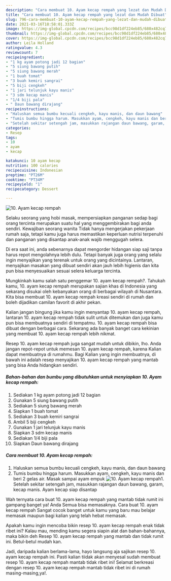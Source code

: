 ```yaml
---
description: "Cara membuat 10. Ayam kecap rempah yang lezat dan Mudah Dibuat"
title: "Cara membuat 10. Ayam kecap rempah yang lezat dan Mudah Dibuat"
slug: 796-cara-membuat-10-ayam-kecap-rempah-yang-lezat-dan-mudah-dibuat
date: 2021-03-16T18:58:01.333Z
image: https://img-global.cpcdn.com/recipes/bcc98d1df224eb85/680x482cq70/10-ayam-kecap-rempah-foto-resep-utama.jpg
thumbnail: https://img-global.cpcdn.com/recipes/bcc98d1df224eb85/680x482cq70/10-ayam-kecap-rempah-foto-resep-utama.jpg
cover: https://img-global.cpcdn.com/recipes/bcc98d1df224eb85/680x482cq70/10-ayam-kecap-rempah-foto-resep-utama.jpg
author: Leila Holland
ratingvalue: 4.3
reviewcount: 7
recipeingredient:
- "1 kg ayam potong jadi 12 bagian"
- "5 siung bawang putih"
- "5 siung bawang merah"
- "1 buah tomat"
- "3 buah kemiri sangrai"
- "5 biji cengkeh"
- "1 jari telunjuk kayu manis"
- "3 sdm kecap manis"
- "1/4 biji pala"
- " Daun bawang dirajang"
recipeinstructions:
- "Haluskan semua bumbu kecuali cengkeh, kayu manis, dan daun bawang"
- "Tumis bumbu hingga harum. Masukkan ayam, cengkeh, kayu manis dan beri 2 gelas air. Masak sampai ayam empuk"
- "Setelah sekitar setengah jam, masukkan rajangan daun bawang, garam, kecap manis. Ayam kecap siap disantap"
categories:
- Resep
tags:
- 10
- ayam
- kecap

katakunci: 10 ayam kecap 
nutrition: 100 calories
recipecuisine: Indonesian
preptime: "PT26M"
cooktime: "PT34M"
recipeyield: "1"
recipecategory: Dessert

---
```



![10. Ayam kecap rempah](https://img-global.cpcdn.com/recipes/bcc98d1df224eb85/680x482cq70/10-ayam-kecap-rempah-foto-resep-utama.jpg)

Selaku seorang yang hobi masak, mempersiapkan panganan sedap bagi orang tercinta merupakan suatu hal yang menggembirakan bagi anda sendiri. Kewajiban seorang  wanita Tidak hanya mengerjakan pekerjaan rumah saja, tetapi kamu juga harus memastikan keperluan nutrisi terpenuhi dan panganan yang disantap anak-anak wajib menggugah selera.

Di era  saat ini, anda sebenarnya dapat mengorder hidangan siap saji tanpa harus repot mengolahnya lebih dulu. Tetapi banyak juga orang yang selalu ingin menyajikan yang terenak untuk orang yang dicintainya. Lantaran, menyajikan masakan yang dibuat sendiri akan jauh lebih higienis dan kita pun bisa menyesuaikan sesuai selera keluarga tercinta. 



Mungkinkah kamu salah satu penggemar 10. ayam kecap rempah?. Tahukah kamu, 10. ayam kecap rempah merupakan sajian khas di Indonesia yang sekarang disukai oleh kebanyakan orang di berbagai wilayah di Nusantara. Kita bisa membuat 10. ayam kecap rempah kreasi sendiri di rumah dan boleh dijadikan camilan favorit di akhir pekan.

Kalian jangan bingung jika kamu ingin menyantap 10. ayam kecap rempah, lantaran 10. ayam kecap rempah tidak sulit untuk ditemukan dan juga kamu pun bisa membuatnya sendiri di tempatmu. 10. ayam kecap rempah bisa dibuat dengan berbagai cara. Sekarang ada banyak banget cara kekinian yang membuat 10. ayam kecap rempah lebih nikmat.

Resep 10. ayam kecap rempah juga sangat mudah untuk dibikin, lho. Anda jangan repot-repot untuk memesan 10. ayam kecap rempah, karena Kalian dapat membuatnya di rumahmu. Bagi Kalian yang ingin membuatnya, di bawah ini adalah resep menyajikan 10. ayam kecap rempah yang mantab yang bisa Anda hidangkan sendiri.

<!--inarticleads1-->

##### Bahan-bahan dan bumbu yang dibutuhkan untuk menyiapkan 10. Ayam kecap rempah:

1. Sediakan 1 kg ayam potong jadi 12 bagian
1. Gunakan 5 siung bawang putih
1. Sediakan 5 siung bawang merah
1. Siapkan 1 buah tomat
1. Sediakan 3 buah kemiri sangrai
1. Ambil 5 biji cengkeh
1. Gunakan 1 jari telunjuk kayu manis
1. Siapkan 3 sdm kecap manis
1. Sediakan 1/4 biji pala
1. Siapkan  Daun bawang dirajang




<!--inarticleads2-->

##### Cara membuat 10. Ayam kecap rempah:

1. Haluskan semua bumbu kecuali cengkeh, kayu manis, dan daun bawang
1. Tumis bumbu hingga harum. Masukkan ayam, cengkeh, kayu manis dan beri 2 gelas air. Masak sampai ayam empuk
<img src="https://img-global.cpcdn.com/steps/b687988f14f7c37f/160x128cq70/10-ayam-kecap-rempah-langkah-memasak-2-foto.jpg" alt="10. Ayam kecap rempah">1. Setelah sekitar setengah jam, masukkan rajangan daun bawang, garam, kecap manis. Ayam kecap siap disantap




Wah ternyata cara buat 10. ayam kecap rempah yang mantab tidak rumit ini gampang banget ya! Anda Semua bisa memasaknya. Cara buat 10. ayam kecap rempah Sangat cocok banget untuk kamu yang baru mau belajar memasak maupun bagi kalian yang telah hebat memasak.

Apakah kamu ingin mencoba bikin resep 10. ayam kecap rempah enak tidak ribet ini? Kalau mau, mending kamu segera siapin alat dan bahan-bahannya, maka bikin deh Resep 10. ayam kecap rempah yang mantab dan tidak rumit ini. Betul-betul mudah kan. 

Jadi, daripada kalian berlama-lama, hayo langsung aja sajikan resep 10. ayam kecap rempah ini. Pasti kalian tiidak akan menyesal sudah membuat resep 10. ayam kecap rempah mantab tidak ribet ini! Selamat berkreasi dengan resep 10. ayam kecap rempah mantab tidak ribet ini di rumah masing-masing,ya!.

